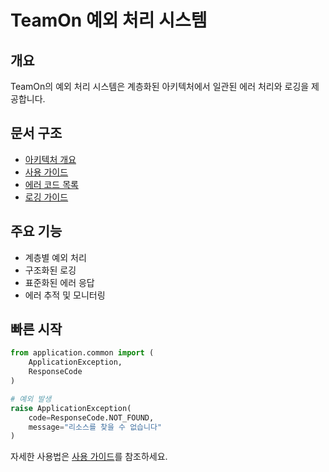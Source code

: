 # TeamOn 예외 처리 시스템

## 개요
TeamOn의 예외 처리 시스템은 계층화된 아키텍처에서 일관된 에러 처리와 로깅을 제공합니다.

## 문서 구조
- [아키텍처 개요](./architecture.md)
- [사용 가이드](./usage-guide.md)
- [에러 코드 목록](./error-codes.md)
- [로깅 가이드](./logging-guide.md)

## 주요 기능
- 계층별 예외 처리
- 구조화된 로깅
- 표준화된 에러 응답
- 에러 추적 및 모니터링

## 빠른 시작
```python
from application.common import (
    ApplicationException,
    ResponseCode
)

# 예외 발생
raise ApplicationException(
    code=ResponseCode.NOT_FOUND,
    message="리소스를 찾을 수 없습니다"
)
```

자세한 사용법은 [사용 가이드](./usage-guide.md)를 참조하세요. 